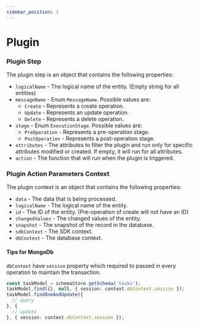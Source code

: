 ```yaml
---
sidebar_position: 1
---
```


# Plugin

### Plugin Step

The plugin step is an object that contains the following properties:

- `logicalName` - The logical name of the entity. (Empty string for all entities)
- `messageName` - Enum `MessageName`. Possible values are:
  - `Create` - Represents a create operation.
  - `Update` - Represents an update operation.
  - `Delete` - Represents a delete operation.
- `stage` - Enum `ExecutionStage`. Possible values are:
  - `PreOperation` - Represents a pre-operation stage.
  - `PostOperation` - Represents a post-operation stage.
- `attributes` - The attributes to filter the plugin and run only for specific attributes modified or created. If empty, it will run for all attributes.
- `action` - The function that will run when the plugin is triggered.

### Plugin Action Parameters Context

The plugin context is an object that contains the following properties:

- `data` - The data that is being processed.
- `logicalName` - The logical name of the entity.
- `id` - The ID of the entity. (Pre-operation of create will not have an ID)
- `changedValues` - The changed values of the entity.
- `snapshot` - The snapshot of the record in the database.
- `sdkContext` - The SDK context.
- `dbContext` - The database context.

#### Tips for MongoDb

`dbContext` have `session` property which required to passed in every operation to maintain the transaction.

```ts
const taskModel = schemaStore.getSchema('tasks');
taskModel.find({}, null, { session: context.dbContext.session });
taskModel.findOneAndUpdate({
  // query
}, {
  // update
}, { session: context.dbContext.session });
```
